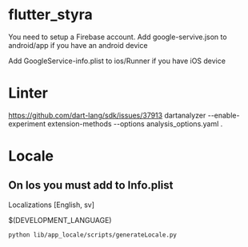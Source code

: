 # flutter_styra

You need to setup a Firebase account.
Add google-servive.json to android/app if you have an android device

Add  GoogleService-info.plist to ios/Runner if you have iOS device

# Linter
https://github.com/dart-lang/sdk/issues/37913
dartanalyzer --enable-experiment extension-methods --options analysis_options.yaml .


# Locale
## On Ios you must add to Info.plist

Localizations [English, sv]

$(DEVELOPMENT_LANGUAGE)

```
python lib/app_locale/scripts/generateLocale.py
```

